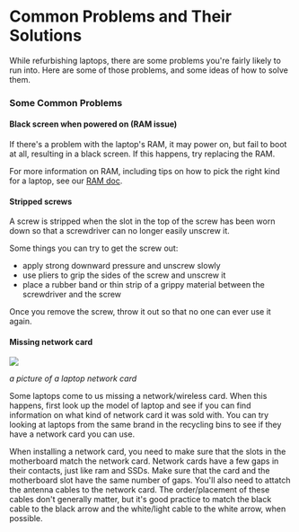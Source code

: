 # Common Problems and Their Solutions

While refurbishing laptops, there are some problems you're fairly likely to run into.
Here are some of those problems, and some ideas of how to solve them.

### Some Common Problems

#### Black screen when powered on (RAM issue)

If there's a problem with the laptop's RAM, it may power on, but fail to boot at all, resulting in a black screen.
If this happens, try replacing the RAM.

For more information on RAM, including tips on how to pick the right kind for a laptop, see our [RAM doc](https://github.com/andpersand/FG-laptop-docs/blob/main/RAM.md).

#### Stripped screws

A screw is stripped when the slot in the top of the screw has been worn down so that a screwdriver can no longer easily unscrew it.

Some things you can try to get the screw out:
- apply strong downward pressure and unscrew slowly
- use pliers to grip the sides of the screw and unscrew it
- place a rubber band or thin strip of a grippy material between the screwdriver and the screw

Once you remove the screw, throw it out so that no one can ever use it again.

#### Missing network card

![](https://techsphinx.com/wp-content/uploads/2023/01/INTEL-AX210-1024x561.webp)

*a picture of a laptop network card*

Some laptops come to us missing a network/wireless card.
When this happens, first look up the model of laptop and see if you can find information on what kind of network card it was sold with.
You can try looking at laptops from the same brand in the recycling bins to see if they have a network card you can use.

When installing a network card, you need to make sure that the slots in the motherboard match the network card.
Network cards have a few gaps in their contacts, just like ram and SSDs.
Make sure that the card and the motherboard slot have the same number of gaps.
You'll also need to attatch the antenna cables to the network card.
The order/placement of these cables don't generally matter, but it's good practice to match the black cable to the black arrow and the white/light cable to the white arrow, when possible.
